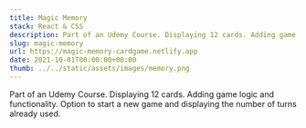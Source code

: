```yaml
---
title: Magic Memory
stack: React & CSS
description: Part of an Udemy Course. Displaying 12 cards. Adding game logic and functionality. Option to start a new game and displaying the number of turns already used.
slug: magic-memory
url: https://magic-memory-cardgame.netlify.app
date: 2021-10-01T00:00:00+00:00
thumb: ../../static/assets/images/memory.png
---
```


Part of an Udemy Course. Displaying 12 cards. Adding game logic and functionality. Option to start a new game and displaying the number of turns already used.
